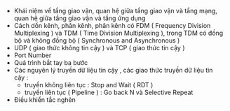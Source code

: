 - Khái niệm về tầng giao vận, quan hệ giữa tầng giao vận và tầng mạng, quan hệ giữa tầng giao vận và tầng ứng dụng
- Cách dồn kênh, phân kênh, phân kênh có FDM ( Frequency Division Multiplexing ) và TDM ( Time Division Multiplexing ), trong TDM có đồng bộ và không đồng bộ ( Synchronous and Asynchronous ) 
- UDP ( giao thức không tin cậy ) và TCP ( giao thức tin cậy )  
- Port Number
- Quá trình bắt tay ba bước 
- Các nguyên lý truyền dữ liệu tin cậy , các giao thức truyền dữ liệu tin cậy :
    + truyền không liên tục : Stop and Wait ( RDT )
    + truyền liên tục ( Pipeline ) : Go back N và  Selective Repeat 
- Điều khiển tắc nghẽn 